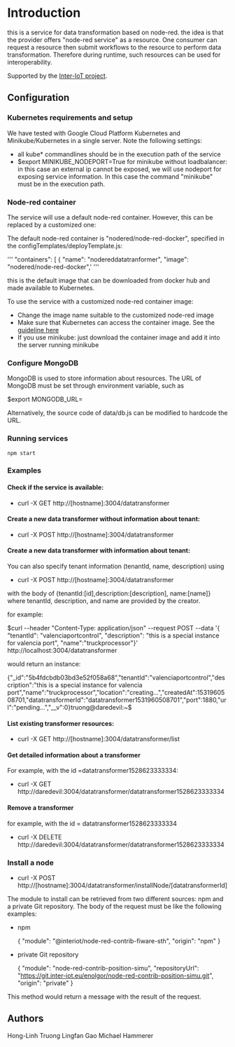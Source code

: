 # Introduction

this is a service for data transformation based on node-red.
the idea is that the provider offers "node-red service" as a resource. One consumer can request a resource then submit workflows to the resource to perform data transformation. Therefore during runtime, such resources can be used for interoperability.

Supported by the [Inter-IoT project](http://www.inter-iot-project.eu/).

## Configuration

### Kubernetes requirements and setup

We have tested with Google Cloud Platform Kubernetes and Minikube/Kubernetes  in a single server. Note the following settings:

* all kube* commandlines should be in the execution path of the service
* $export MINIKUBE_NODEPORT=True for minikube without loadbalancer: in this case an external ip cannot be exposed, we will use nodeport for exposing service information. In this case the command "minikube" must be in the execution path.

### Node-red container

The service will use a default node-red container. However, this can be replaced by a customized one:

The default node-red container is "nodered/node-red-docker", specified in the configTemplates/deployTemplate.js:

'''
"containers": [
  {
    "name": "nodereddatatranformer",
    "image": "nodered/node-red-docker",'
'''    

this is the default image that can be downloaded from docker hub and made available to Kubernetes.

To use the service with a customized node-red container image:

* Change the image name suitable to the customized node-red image
* Make sure that Kubernetes can access the container image. See the [guideline here](https://kubernetes.io/docs/concepts/containers/images/)
* If you use minikube: just download the container image and add it into the server running minikube

### Configure MongoDB

MongoDB is used to store information about resources. The URL of MongoDB must be set through environment variable, such as

$export MONGODB_URL=

Alternatively, the source code of data/db.js can be modified to hardcode the URL.

### Running services

`npm start`

### Examples

#### Check if the service is available:

* curl -X GET http://[hostname]:3004/datatransformer

#### Create a new data transformer without information about tenant:

* curl -X POST http://[hostname]:3004/datatransformer

#### Create a new data transformer with information about tenant:

You can also specify tenant information (tenantId, name, description) using

* curl -X POST http://[hostname]:3004/datatransformer

with the body of {tenantId:[id],description:[description], name:[name]} where tenantId, description, and name are provided by the creator.

for example:

$curl --header "Content-Type: application/json"   --request POST  --data '{ "tenantId": "valenciaportcontrol", "description": "this is a special instance for valencia port", "name":"truckprocessor"}' http://localhost:3004/datatransformer

would return an instance:

{"_id":"5b4fdcbdb03bd3e52f058a68","tenantId":"valenciaportcontrol","description":"this is a special instance for valencia port","name":"truckprocessor","location":"creating...","createdAt":1531960508701,"datatransformerId":"datatransformer1531960508701","port":1880,"url":"pending...","__v":0}truong@daredevil:~$

#### List existing transformer resources:

* curl -X GET http://[hostname]:3004/datatransformer/list

#### Get detailed information about a transformer
For example, with the id =datatransformer1528623333334:

* curl -X GET http://daredevil:3004/datatransformer/datatransformer1528623333334

#### Remove a transformer

for example, with the id = datatransformer1528623333334

* curl -X DELETE http://daredevil:3004/datatransformer/datatransformer1528623333334


### Install a node

* curl -X POST http://[hostname]:3004/datatransformer/installNode/[datatransformerId]

The module to install can be retrieved from two different sources: npm and a private Git repository. The body of the request must be like the following examples:

* npm 

    {
      "module": "@interiot/node-red-contrib-fiware-sth",
      "origin": "npm"
    }
  
* private Git repository

    {
      "module": "node-red-contrib-position-simu",
      "repositoryUrl": "https://git.inter-iot.eu/enolgor/node-red-contrib-position-simu.git",
      "origin": "private"
    }

This method would return a message with the result of the request.

## Authors

Hong-Linh Truong
Lingfan Gao
Michael Hammerer
